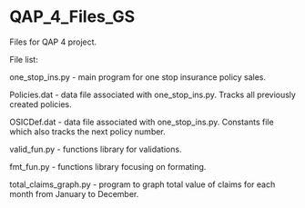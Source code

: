 # QAP_4_Files_GS
Files for QAP 4 project.



File list:

one_stop_ins.py - main program for one stop insurance policy sales.

Policies.dat - data file associated with one_stop_ins.py. Tracks all previously created policies.

OSICDef.dat - data file associated with one_stop_ins.py. Constants file which also tracks the next policy number.

valid_fun.py - functions library for validations.

fmt_fun.py - functions library focusing on formating.

total_claims_graph.py - program to graph total value of claims for each month from January to December.
